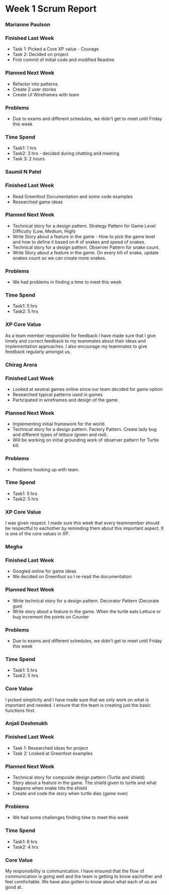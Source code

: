 <h1>Week 1 Scrum Report</h1>

<h3>Marianne Paulson</h3>

### Finished Last Week 
- Task 1: Picked a Core XP value - Courage 
- Task 2: Decided on project
- First commit of initial code and modified Readme

### Planned Next Week 
- Refactor into patterns
- Create 2 user stories
- Create UI Wireframes with team

### Problems

- Due to exams and different schedules, we didn't get to meet
  until Friday this week

### Time Spend

- Task1: 1 hrs
- Task2: 3 hrs - decided during chatting and meeting
- Task 3: 2 hours

<h3>Saumil N Patel</h3>

### Finished Last Week 
- Read Greenfoot Documentation and some code examples
- Researched game ideas

### Planned Next Week 
- Technical story for a design pattern. Strategy Pattern for Game Level
Difficulty (Low, Medium, High)
- Write Story about a feature in the game - How to pick the game level and how to define it based on # of snakes and speed of snakes.
- Technical story for a design pattern. Observer Pattern for snake count.
- Write Story about a feature in the game. On every kill of snake, update snakes count so we can create more snakes.

### Problems

- We had problems in finding a time to meet this week

### Time Spend

- Task1: 5 hrs
- Task2: 5 hrs 

### XP Core Value

As a team member responsible for feedback I have made sure that I give timely and 
correct feedback to my teammates about their ideas and implementation approaches.
I also encourage my teammates to give feedback regularly amongst us.

<h3>Chirag Arora</h3>

### Finished Last Week 
- Looked at several games online since our team decided for game option 
- Researched typical patterns used in games
- Participated in wireframes and design of the game.

### Planned Next Week 
- Implementing initial framework for the world.
- Technical story for a design pattern. Factory Pattern. Create lady bug and different types of lettuce (green and red).
- Will be working on initial grounding work of observer pattern for Turtle kill. 

### Problems

- Problems hooking up with team.

### Time Spend

- Task1: 5 hrs
- Task2: 5 hrs 

### XP Core Value

I was given respect. I made sure this week that every teammember should be 
respectful to eachother by reminding them about this important aspect.
It is one of the core values in XP.

<h3>Megha</h3>

### Finished Last Week

- Googled online for game ideas
- We decided on Greenfoot so I re-read the documentation

### Planned Next Week

- Write technical story for a design pattern. Decorator Pattern (Decorate gun)
- Write story about a feature in the game. When the turtle eats Lettuce or bug increment the points on Counter

### Problems

- Due to exams and different schedules, we didn't get to meet
  until Friday this week

### Time Spend

- Task1: 5 hrs
- Task2: 5 hrs

### Core Value

I picked simplicity and I have made sure that we only work on
what is important and needed. I ensure that the team is
creating just the basic functions first.

<h3>Anjali Deshmukh</h3>

### Finished Last Week 
- Task 1: Researched ideas for project
- Task 2: Looked at Greenfoot examples

### Planned Next Week 
- Technical story for composite design pattern (Turtle and shield)
- Story about a feature in the game. The shield given to turtle and what happens
when snake hits the shield
- Create and code the story when turtle dies (game over)

### Problems

- We had some challenges finding time to meet this week

### Time Spend

- Task1: 6 hrs
- Task2: 4 hrs 

### Core Value

My responsibility is communication. I have ensured that the flow of 
communication is going well and the team is getting to know eachother 
and feel comfortable. We have also gotten to know about what each of 
us are good at.